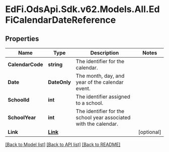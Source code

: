 # EdFi.OdsApi.Sdk.v62.Models.All.EdFiCalendarDateReference

## Properties

Name | Type | Description | Notes
------------ | ------------- | ------------- | -------------
**CalendarCode** | **string** | The identifier for the calendar. | 
**Date** | **DateOnly** | The month, day, and year of the calendar event. | 
**SchoolId** | **int** | The identifier assigned to a school. | 
**SchoolYear** | **int** | The identifier for the school year associated with the calendar. | 
**Link** | [**Link**](Link.md) |  | [optional] 

[[Back to Model list]](../README.md#documentation-for-models) [[Back to API list]](../README.md#documentation-for-api-endpoints) [[Back to README]](../README.md)


